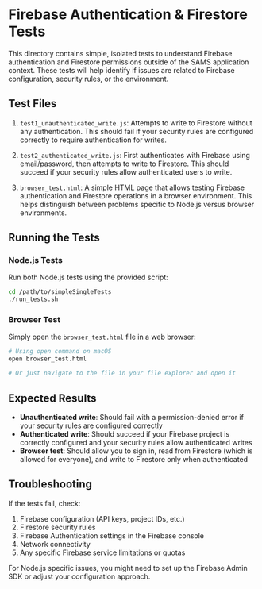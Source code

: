 # Firebase Authentication & Firestore Tests

This directory contains simple, isolated tests to understand Firebase authentication and Firestore permissions outside of the SAMS application context. These tests will help identify if issues are related to Firebase configuration, security rules, or the environment.

## Test Files

1. `test1_unauthenticated_write.js`: Attempts to write to Firestore without any authentication. This should fail if your security rules are configured correctly to require authentication for writes.

2. `test2_authenticated_write.js`: First authenticates with Firebase using email/password, then attempts to write to Firestore. This should succeed if your security rules allow authenticated users to write.

3. `browser_test.html`: A simple HTML page that allows testing Firebase authentication and Firestore operations in a browser environment. This helps distinguish between problems specific to Node.js versus browser environments.

## Running the Tests

### Node.js Tests

Run both Node.js tests using the provided script:

```bash
cd /path/to/simpleSingleTests
./run_tests.sh
```

### Browser Test

Simply open the `browser_test.html` file in a web browser:

```bash
# Using open command on macOS
open browser_test.html

# Or just navigate to the file in your file explorer and open it
```

## Expected Results

- **Unauthenticated write**: Should fail with a permission-denied error if your security rules are configured correctly
- **Authenticated write**: Should succeed if your Firebase project is correctly configured and your security rules allow authenticated writes
- **Browser test**: Should allow you to sign in, read from Firestore (which is allowed for everyone), and write to Firestore only when authenticated

## Troubleshooting

If the tests fail, check:

1. Firebase configuration (API keys, project IDs, etc.)
2. Firestore security rules
3. Firebase Authentication settings in the Firebase console
4. Network connectivity
5. Any specific Firebase service limitations or quotas

For Node.js specific issues, you might need to set up the Firebase Admin SDK or adjust your configuration approach.
